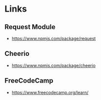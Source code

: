 # Links

## Request Module
* https://www.npmjs.com/package/request

## Cheerio 
* https://www.npmjs.com/package/cheerio

## FreeCodeCamp
* https://www.freecodecamp.org/learn/

